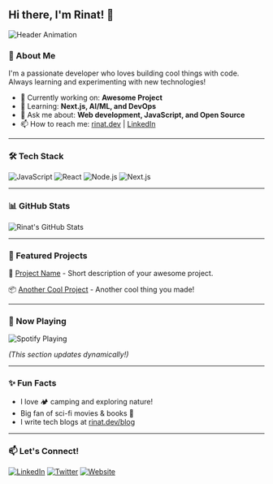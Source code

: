 ## Hi there, I'm Rinat! 👋

![Header Animation](https://user-images.githubusercontent.com/xxx/demo.gif)

### 🚀 About Me
I'm a passionate developer who loves building cool things with code. Always learning and experimenting with new technologies!

- 🔭 Currently working on: **Awesome Project**
- 🌱 Learning: **Next.js, AI/ML, and DevOps**
- 💬 Ask me about: **Web development, JavaScript, and Open Source**
- 📫 How to reach me: [rinat.dev](https://rinat.dev) | [LinkedIn](https://linkedin.com/in/rinat)

---

### 🛠️ Tech Stack
![JavaScript](https://img.shields.io/badge/-JavaScript-F7DF1E?style=flat&logo=javascript&logoColor=black)
![React](https://img.shields.io/badge/-React-61DAFB?style=flat&logo=react&logoColor=black)
![Node.js](https://img.shields.io/badge/-Node.js-339933?style=flat&logo=node.js&logoColor=white)
![Next.js](https://img.shields.io/badge/-Next.js-000000?style=flat&logo=next.js&logoColor=white)

---

### 📊 GitHub Stats
![Rinat's GitHub Stats](https://github-readme-stats.vercel.app/api?username=rinat&show_icons=true&theme=radical)

---

### 📂 Featured Projects
🚀 [Project Name](https://github.com/rinat/project) - Short description of your awesome project.

📦 [Another Cool Project](https://github.com/rinat/coolproject) - Another cool thing you made!

---

### 🎵 Now Playing
![Spotify Playing](https://novatorem.vercel.app/api/spotify)

*(This section updates dynamically!)*

---

### ✨ Fun Facts
- I love 🏕️ camping and exploring nature!
- Big fan of sci-fi movies & books 📖
- I write tech blogs at [rinat.dev/blog](https://rinat.dev/blog)

---

### 📫 Let's Connect!
[![LinkedIn](https://img.shields.io/badge/-LinkedIn-0A66C2?style=flat&logo=linkedin&logoColor=white)](https://linkedin.com/in/rinat)
[![Twitter](https://img.shields.io/badge/-Twitter-1DA1F2?style=flat&logo=twitter&logoColor=white)](https://twitter.com/rinatdev)
[![Website](https://img.shields.io/badge/-Website-FF5722?style=flat&logo=google-chrome&logoColor=white)](https://rinat.dev)
